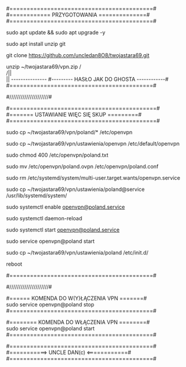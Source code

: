 
#==========================================#<br />
#============ PRZYGOTOWANIA ==============#<br />
#==========================================#<br />

sudo apt update && sudo apt upgrade -y

sudo apt install unzip git

git clone https://github.com/uncledan8O8/twojastara69.git

unzip ~/twojastara69/vpn.zip
                   /\
                  /||\
                   ||
             ---------------
#--------- HASŁO JAK DO GHOSTA ------------#
#==========================================#



#/\/\/\/\/\/\/\/\/\/\/\/\/\/\/\/\/\/\/\/\/\#



#===========================================#<br />
#======= USTAWIANIE WIĘC SIĘ SKUP =========#<br />
#===========================================#<br />

sudo cp ~/twojastara69/vpn/poland/* /etc/openvpn

sudo cp ~/twojastara69/vpn/ustawienia/openvpn /etc/default/openvpn

sudo chmod 400 /etc/openvpn/poland.txt

sudo mv /etc/openvpn/poland.ovpn /etc/openvpn/poland.conf

sudo rm /etc/systemd/system/multi-user.target.wants/openvpn.service

sudo cp ~/twojastara69/vpn/ustawienia/poland@service /usr/lib/systemd/system/

sudo systemctl enable openvpn@poland.service

sudo systemctl daemon-reload

sudo systemctl start openvpn@poland.service

sudo service openvpn@poland start

sudo cp ~/twojastara69/vpn/ustawienia/poland /etc/init.d/

reboot

#==========================================#<br />



#/\/\/\/\/\/\/\/\/\/\/\/\/\/\/\/\/\/\/\/\/\#



#====== KOMENDA DO W(Y)ŁĄCZENIA VPN =======#<br />
     sudo service openvpn@poland stop
#==========================================#<br />


#======== KOMENDA DO WŁĄCZENIA VPN ========#<br />
     sudo service openvpn@poland start
#==========================================#<br />



#==========================================#<br />
#===========>  UNCLE DAN(c)  <============#<br />
#==========================================#<br />
